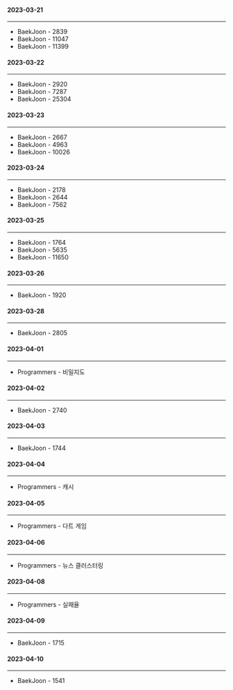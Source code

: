 #### 2023-03-21
---------------
* BaekJoon - 2839
* BaekJoon - 11047
* BaekJoon - 11399

#### 2023-03-22
--------------- 
* BaekJoon - 2920
* BaekJoon - 7287
* BaekJoon - 25304

#### 2023-03-23
---------------
* BaekJoon - 2667
* BaekJoon - 4963
* BaekJoon - 10026

#### 2023-03-24
---------------
* BaekJoon - 2178
* BaekJoon - 2644
* BaekJoon - 7562

#### 2023-03-25
---------------
* BaekJoon - 1764
* BaekJoon - 5635
* BaekJoon - 11650

#### 2023-03-26
---------------
* BaekJoon - 1920

#### 2023-03-28
---------------
* BaekJoon - 2805

#### 2023-04-01
---------------
* Programmers - 비밀지도

#### 2023-04-02
---------------
* BaekJoon - 2740

#### 2023-04-03
---------------
* BaekJoon - 1744

#### 2023-04-04
---------------
* Programmers - 캐시

#### 2023-04-05
---------------
* Programmers - 다트 게임

#### 2023-04-06
---------------
* Programmers - 뉴스 클러스터링

#### 2023-04-08
---------------
* Programmers - 실패율

#### 2023-04-09
---------------
* BaekJoon - 1715

#### 2023-04-10
---------------
* BaekJoon - 1541